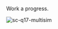Work a progress.

![sc-q17-multisim](https://user-images.githubusercontent.com/12907102/185763018-ba2efebb-eb15-4ac6-95c1-5e18794f895d.jpg)

